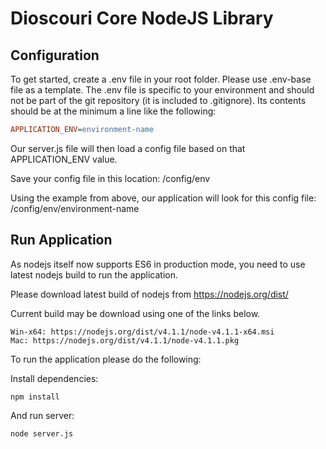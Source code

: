 # Dioscouri Core NodeJS Library

## Configuration

To get started, create a .env file in your root folder. Please use .env-base file as a template.
The .env file is specific to your environment and should not be part of the git repository (it is included to .gitignore).
Its contents should be at the minimum a line like the following:

```ini
APPLICATION_ENV=environment-name
```

Our server.js file will then load a config file based on that APPLICATION_ENV value.

Save your config file in this location:
/config/env

Using the example from above, our application will look for this config file:
/config/env/environment-name

## Run Application

As nodejs itself now supports ES6 in production mode, you need to use latest nodejs build to run the application.

Please download latest build of nodejs from https://nodejs.org/dist/

Current build may be download using one of the links below.

    Win-x64: https://nodejs.org/dist/v4.1.1/node-v4.1.1-x64.msi
    Mac: https://nodejs.org/dist/v4.1.1/node-v4.1.1.pkg

To run the application please do the following:

Install dependencies:

```
npm install
```

And run server:

```
node server.js
```
